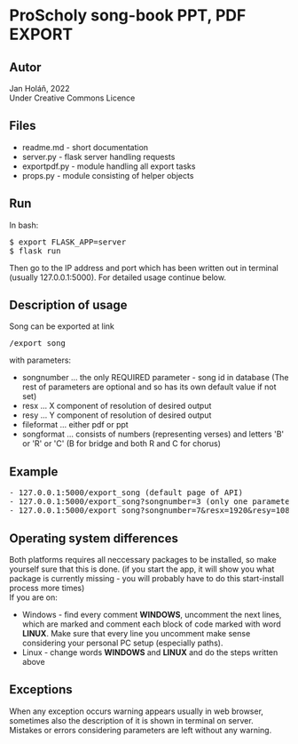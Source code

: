 ProScholy song-book PPT, PDF EXPORT
====

Autor
-----
Jan Holáň, 2022 <br>
Under Creative Commons Licence
 
Files
---
- readme.md - short documentation
- server.py - flask server handling requests
- exportpdf.py - module handling all export tasks
- props.py - module consisting of helper objects

Run
---
In bash:
<pre>
$ export FLASK_APP=server
$ flask run
</pre>

Then go to the IP address and port which has been written out in terminal (usually 127.0.0.1:5000). For detailed usage continue
below.

Description of usage
---
Song can be exported at link <pre>/export_song</pre> with parameters:
- songnumber ... the only REQUIRED parameter - song id in database
(The rest of parameters are optional and so has its own default value if not set)
- resx ... X component of resolution of desired output
- resy ... Y component of resolution of desired output
- fileformat ... either pdf or ppt
- songformat ... consists of numbers (representing verses) and letters 'B' or 'R' or 'C' (B for bridge and both R and C for chorus)

Example
---
<pre>
- 127.0.0.1:5000/export_song (default page of API)
- 127.0.0.1:5000/export_song?songnumber=3 (only one parameter - the required one, specifying which song to download)
- 127.0.0.1:5000/export_song?songnumber=7&resx=1920&resy=1080&fileformat=pdf&songformat=12BR
</pre>

Operating system differences
---
Both platforms requires all neccessary packages to be installed, so make yourself sure that this is done. (if you start the app, it will show you what package is currently missing - you will probably have to do this start-install process more times) <br>
If you are on:
- Windows - find every comment <b>WINDOWS</b>, uncomment the next lines, which are marked and comment each block of code marked with word <b>LINUX</b>. Make sure that every line you uncomment make sense considering your personal PC setup (especially paths).
- Linux - change words <b>WINDOWS</b> and <b>LINUX</b> and do the steps written above

Exceptions
---
When any exception occurs warning appears usually in web browser, sometimes also the description of it is shown in terminal on server. <br>
Mistakes or errors considering parameters are left without any warning.
